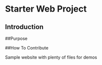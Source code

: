 # Starter Web Project

## Introduction

##Purpose

##How To Contribute


Sample website with plenty of files for demos